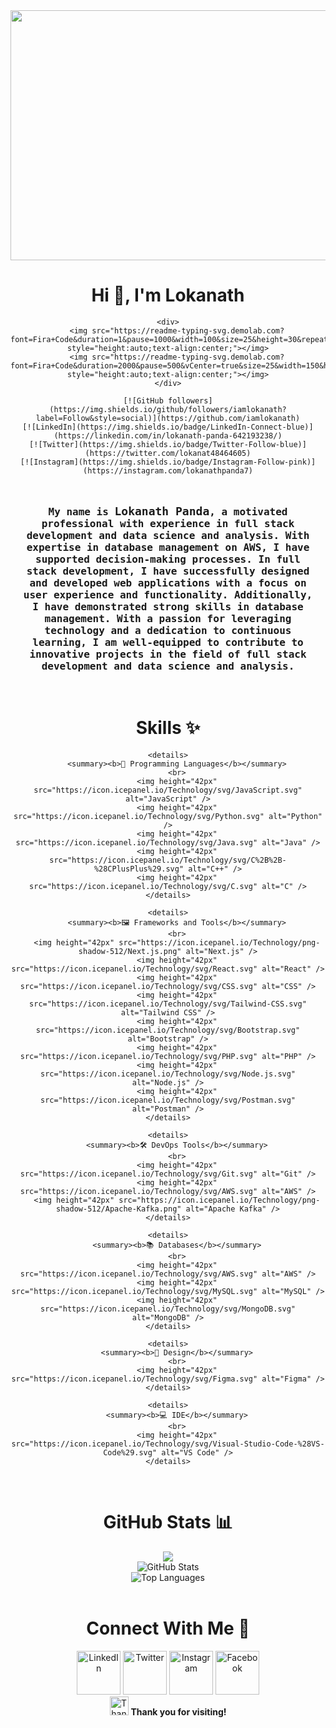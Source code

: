 <div align="center">
    <img src="https://user-images.githubusercontent.com/74038190/225813708-98b745f2-7d22-48cf-9150-083f1b00d6c9.gif" width="1000" height="400">
</div>

<div align="center">
    <h1>Hi 👋, I'm Lokanath</h1>
    
    <div>
        <img src="https://readme-typing-svg.demolab.com?font=Fira+Code&duration=1&pause=1000&width=100&size=25&height=30&repeat=false&vCenter=true&lines=I+am+a" style="height:auto;text-align:center;"></img>
        <img src="https://readme-typing-svg.demolab.com?font=Fira+Code&duration=2000&pause=500&vCenter=true&size=25&width=150&height=30&lines=Programmer;Developer;Designer;" style="height:auto;text-align:center;"></img>
    </div>

    [![GitHub followers](https://img.shields.io/github/followers/iamlokanath?label=Follow&style=social)](https://github.com/iamlokanath)
    [![LinkedIn](https://img.shields.io/badge/LinkedIn-Connect-blue)](https://linkedin.com/in/lokanath-panda-642193238/)
    [![Twitter](https://img.shields.io/badge/Twitter-Follow-blue)](https://twitter.com/lokanat48464605)
    [![Instagram](https://img.shields.io/badge/Instagram-Follow-pink)](https://instagram.com/lokanathpanda7)

</div>

<br>

<div align="center">
    <p style="text-align: center; padding: 0 20px; max-width: 700px; font-family: 'Fira Code', monospace; font-weight: 600; font-size: 16px">
        My name is <span style="font-size: 18px">Lokanath Panda</span>, a motivated professional with experience in full stack development and data science and analysis. With expertise in database management on AWS, I have supported decision-making processes. In full stack development, I have successfully designed and developed web applications with a focus on user experience and functionality. Additionally, I have demonstrated strong skills in database management. With a passion for leveraging technology and a dedication to continuous learning, I am well-equipped to contribute to innovative projects in the field of full stack development and data science and analysis.
    </p>
</div>

<br>

<div align="center">
    <h1>Skills ✨</h1>
    
    <details>
        <summary><b>📝 Programming Languages</b></summary>
        <br>
        <img height="42px" src="https://icon.icepanel.io/Technology/svg/JavaScript.svg" alt="JavaScript" />
        <img height="42px" src="https://icon.icepanel.io/Technology/svg/Python.svg" alt="Python" />
        <img height="42px" src="https://icon.icepanel.io/Technology/svg/Java.svg" alt="Java" />
        <img height="42px" src="https://icon.icepanel.io/Technology/svg/C%2B%2B-%28CPlusPlus%29.svg" alt="C++" />
        <img height="42px" src="https://icon.icepanel.io/Technology/svg/C.svg" alt="C" />
    </details>

    <details>
        <summary><b>🖼️ Frameworks and Tools</b></summary>
        <br>
        <img height="42px" src="https://icon.icepanel.io/Technology/png-shadow-512/Next.js.png" alt="Next.js" />
        <img height="42px" src="https://icon.icepanel.io/Technology/svg/React.svg" alt="React" />
        <img height="42px" src="https://icon.icepanel.io/Technology/svg/CSS.svg" alt="CSS" />
        <img height="42px" src="https://icon.icepanel.io/Technology/svg/Tailwind-CSS.svg" alt="Tailwind CSS" />
        <img height="42px" src="https://icon.icepanel.io/Technology/svg/Bootstrap.svg" alt="Bootstrap" />
        <img height="42px" src="https://icon.icepanel.io/Technology/svg/PHP.svg" alt="PHP" />
        <img height="42px" src="https://icon.icepanel.io/Technology/svg/Node.js.svg" alt="Node.js" />
        <img height="42px" src="https://icon.icepanel.io/Technology/svg/Postman.svg" alt="Postman" />
    </details>

    <details>
        <summary><b>🛠️ DevOps Tools</b></summary>
        <br>
        <img height="42px" src="https://icon.icepanel.io/Technology/svg/Git.svg" alt="Git" />
        <img height="42px" src="https://icon.icepanel.io/Technology/svg/AWS.svg" alt="AWS" />
        <img height="42px" src="https://icon.icepanel.io/Technology/png-shadow-512/Apache-Kafka.png" alt="Apache Kafka" />
    </details>

    <details>
        <summary><b>📚 Databases</b></summary>
        <br>
        <img height="42px" src="https://icon.icepanel.io/Technology/svg/AWS.svg" alt="AWS" />
        <img height="42px" src="https://icon.icepanel.io/Technology/svg/MySQL.svg" alt="MySQL" />
        <img height="42px" src="https://icon.icepanel.io/Technology/svg/MongoDB.svg" alt="MongoDB" />
    </details>

    <details>
        <summary><b>🎨 Design</b></summary>
        <br>
        <img height="42px" src="https://icon.icepanel.io/Technology/svg/Figma.svg" alt="Figma" />
    </details>

    <details>
        <summary><b>💻 IDE</b></summary>
        <br>
        <img height="42px" src="https://icon.icepanel.io/Technology/svg/Visual-Studio-Code-%28VS-Code%29.svg" alt="VS Code" />
    </details>

</div>

<br>

<div align="center">
    <h1>GitHub Stats 📊</h1>
    <img src="https://github-readme-streak-stats.herokuapp.com/?user=iamlokanath&theme=midnight-purple"/>
    <br>
    <img src="https://github-readme-stats.vercel.app/api?username=iamlokanath&show_icons=true&theme=midnight-purple" alt="GitHub Stats" />
    <br>
    <img src="https://github-readme-stats.vercel.app/api/top-langs/?username=iamlokanath&layout=compact&theme=midnight-purple" alt="Top Languages" />
</div>

<br>

<div align="center">
    <h1>Connect With Me 📡</h1>
    <a href="https://linkedin.com/in/lokanath-panda-642193238/"><img src="https://user-images.githubusercontent.com/74038190/235294012-0a55e343-37ad-4b0f-924f-c8431d9d2483.gif" width="70" alt="LinkedIn"></a>
    <a href="https://twitter.com/lokanat48464605"><img src="https://user-images.githubusercontent.com/74038190/235294011-b8074c31-9097-4a65-a594-4151b58743a8.gif" width="70" alt="Twitter"></a>
    <a href="https://instagram.com/lokanathpanda7"><img src="https://user-images.githubusercontent.com/74038190/235294013-a33e5c43-a01c-43f6-b44d-a406d8b4ab75.gif" width="70" alt="Instagram"></a>
    <a href="https://www.facebook.com/profile.php?id=100071480734923"><img src="https://user-images.githubusercontent.com/74038190/235294010-ec412ef5-e3da-4efa-b1d4-0ab4d4638755.gif" width="70" alt="Facebook"></a>
</div>

<div align="center">
    <img src="https://user-images.githubusercontent.com/74038190/216122041-518ac897-8d92-4c6b-9b3f-ca01dcaf38ee.png" width="30" alt="Thank you" /> 
    <b>Thank you for visiting!</b>
</div>
